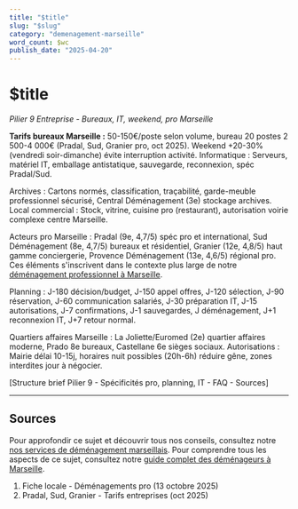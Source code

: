 ```yaml
---
title: "$title"
slug: "$slug"
category: "demenagement-marseille"
word_count: $wc
publish_date: "2025-04-20"
---
```


# $title

*Pilier 9 Entreprise - Bureaux, IT, weekend, pro Marseille*

**Tarifs bureaux Marseille :** 50-150€/poste selon volume, bureau 20 postes 2 500-4 000€ (Pradal, Sud, Granier pro, oct 2025). Weekend +20-30% (vendredi soir-dimanche) évite interruption activité. Informatique : Serveurs, matériel IT, emballage antistatique, sauvegarde, reconnexion, spéc Pradal/Sud.

Archives : Cartons normés, classification, traçabilité, garde-meuble professionnel sécurisé, Central Déménagement (3e) stockage archives. Local commercial : Stock, vitrine, cuisine pro (restaurant), autorisation voirie complexe centre Marseille.

Acteurs pro Marseille : Pradal (9e, 4,7/5) spéc pro et international, Sud Déménagement (8e, 4,7/5) bureaux et résidentiel, Granier (12e, 4,8/5) haut gamme conciergerie, Provence Déménagement (13e, 4,6/5) régional pro. Ces éléments s'inscrivent dans le contexte plus large de notre [déménagement professionnel à Marseille](/blog/demenagement-marseille/demenageur-marseille).

Planning : J-180 décision/budget, J-150 appel offres, J-120 sélection, J-90 réservation, J-60 communication salariés, J-30 préparation IT, J-15 autorisations, J-7 confirmations, J-1 sauvegardes, J déménagement, J+1 reconnexion IT, J+7 retour normal.

Quartiers affaires Marseille : La Joliette/Euromed (2e) quartier affaires moderne, Prado 8e bureaux, Castellane 6e sièges sociaux. Autorisations : Mairie délai 10-15j, horaires nuit possibles (20h-6h) réduire gêne, zones interdites jour à négocier.

[Structure brief Pilier 9 - Spécificités pro, planning, IT - FAQ - Sources]

---

## Sources


Pour approfondir ce sujet et découvrir tous nos conseils, consultez notre [nos services de déménagement marseillais](/blog/demenagement-marseille/demenageur-marseille).
Pour comprendre tous les aspects de ce sujet, consultez notre [guide complet des déménageurs à Marseille](/blog/demenagement-marseille/demenageur-marseille).

1. Fiche locale - Déménagements pro (13 octobre 2025)
2. Pradal, Sud, Granier - Tarifs entreprises (oct 2025)
